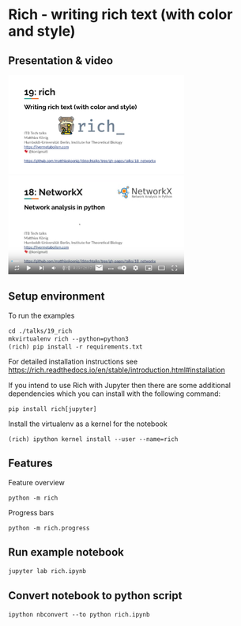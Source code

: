 # Rich - writing rich text (with color and style)
## Presentation & video  
<a href="https://docs.google.com/presentation/d/e/2PACX-1vSra5QzYt4NIaVEjALAmg5lQM3Iov4ZxYtN9XfQWOcevibVYnyVl7_ub240TDUIMMPa-NOgKzgrGV7d/pub?start=false&loop=false&delayms=3000" target="_blank">
    <img src="./presentation.png" height="200"/>
</a>
  
<a href="https://youtu.be/1e_iIcIen9s" target="_blank">
    <img src="./video.png" height="200"/>
</a>

## Setup environment
To run the examples 
```
cd ./talks/19_rich
mkvirtualenv rich --python=python3
(rich) pip install -r requirements.txt
```
For detailed installation instructions see
https://rich.readthedocs.io/en/stable/introduction.html#installation

If you intend to use Rich with Jupyter then there are some additional dependencies 
which you can install with the following command:
```
pip install rich[jupyter]
```

Install the virtualenv as a kernel for the notebook
```
(rich) ipython kernel install --user --name=rich
```

## Features
Feature overview
```
python -m rich
```
Progress bars
```
python -m rich.progress
```

## Run example notebook
```shell
jupyter lab rich.ipynb
```

## Convert notebook to python script
```shell
ipython nbconvert --to python rich.ipynb
```